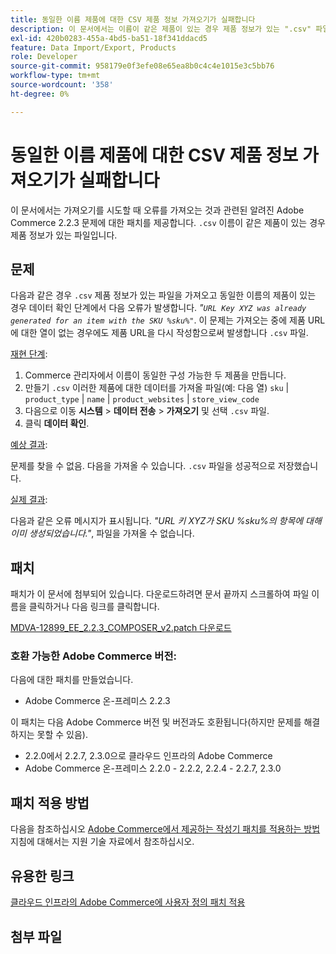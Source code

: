 ```yaml
---
title: 동일한 이름 제품에 대한 CSV 제품 정보 가져오기가 실패합니다
description: 이 문서에서는 이름이 같은 제품이 있는 경우 제품 정보가 있는 ".csv" 파일을 가져오려고 할 때 오류를 가져오는 것과 관련된 알려진 Adobe Commerce 2.2.3 문제에 대한 패치를 제공합니다.
exl-id: 420b0283-455a-4bd5-ba51-18f341ddacd5
feature: Data Import/Export, Products
role: Developer
source-git-commit: 958179e0f3efe08e65ea8b0c4c4e1015e3c5bb76
workflow-type: tm+mt
source-wordcount: '358'
ht-degree: 0%

---
```


# 동일한 이름 제품에 대한 CSV 제품 정보 가져오기가 실패합니다

이 문서에서는 가져오기를 시도할 때 오류를 가져오는 것과 관련된 알려진 Adobe Commerce 2.2.3 문제에 대한 패치를 제공합니다. `.csv` 이름이 같은 제품이 있는 경우 제품 정보가 있는 파일입니다.

## 문제

다음과 같은 경우 `.csv` 제품 정보가 있는 파일을 가져오고 동일한 이름의 제품이 있는 경우 데이터 확인 단계에서 다음 오류가 발생합니다. *&quot;`URL Key XYZ was already generated for an item with the SKU %sku%"`*. 이 문제는 가져오는 중에 제품 URL에 대한 열이 없는 경우에도 제품 URL을 다시 작성함으로써 발생합니다 `.csv` 파일.

<u>재현 단계</u>:

1. Commerce 관리자에서 이름이 동일한 구성 가능한 두 제품을 만듭니다.
1. 만들기 `.csv` 이러한 제품에 대한 데이터를 가져올 파일(예: 다음 열) `sku` | `product_type` | `name` | `product_websites` | `store_view_code`
1. 다음으로 이동 **시스템** > **데이터 전송** > **가져오기** 및 선택 `.csv` 파일.
1. 클릭 **데이터 확인**.

<u>예상 결과</u>:

문제를 찾을 수 없음. 다음을 가져올 수 있습니다. `.csv` 파일을 성공적으로 저장했습니다.

<u>실제 결과</u>:

다음과 같은 오류 메시지가 표시됩니다. *&quot;URL 키 XYZ가 SKU %sku%의 항목에 대해 이미 생성되었습니다.&quot;*, 파일을 가져올 수 없습니다.

## 패치

패치가 이 문서에 첨부되어 있습니다. 다운로드하려면 문서 끝까지 스크롤하여 파일 이름을 클릭하거나 다음 링크를 클릭합니다.

[MDVA-12899\_EE\_2.2.3\_COMPOSER\_v2.patch 다운로드](assets/MDVA-12899_EE_2.2.3_COMPOSER_v2.patch.zip)

### 호환 가능한 Adobe Commerce 버전:

다음에 대한 패치를 만들었습니다.

* Adobe Commerce 온-프레미스 2.2.3

이 패치는 다음 Adobe Commerce 버전 및 버전과도 호환됩니다(하지만 문제를 해결하지는 못할 수 있음).

* 2.2.0에서 2.2.7, 2.3.0으로 클라우드 인프라의 Adobe Commerce
* Adobe Commerce 온-프레미스 2.2.0 - 2.2.2, 2.2.4 - 2.2.7, 2.3.0

## 패치 적용 방법

다음을 참조하십시오 [Adobe Commerce에서 제공하는 작성기 패치를 적용하는 방법](/help/how-to/general/how-to-apply-a-composer-patch-provided-by-magento.md) 지침에 대해서는 지원 기술 자료에서 참조하십시오.

## 유용한 링크

[클라우드 인프라의 Adobe Commerce에 사용자 정의 패치 적용](https://devdocs.magento.com/guides/v2.3/cloud/project/project-patch.html)

## 첨부 파일
